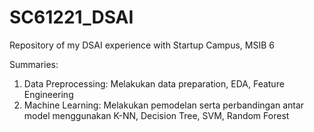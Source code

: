# SC61221_DSAI
Repository of my DSAI experience with Startup Campus, MSIB 6

Summaries:
1. Data Preprocessing: Melakukan data preparation, EDA, Feature Engineering
2. Machine Learning: Melakukan pemodelan serta perbandingan antar model menggunakan K-NN, Decision Tree, SVM, Random Forest
